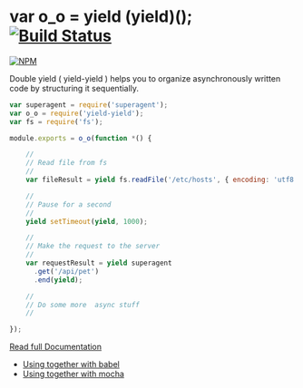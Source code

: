 # var o_o = yield (yield)(); [![Build Status](https://travis-ci.org/nemisj/yield-yield.svg?branch=master)](https://travis-ci.org/nemisj/yield-yield)

[![NPM](https://nodei.co/npm/yield-yield.png)](https://npmjs.org/package/yield-yield)

Double yield ( yield-yield ) helps you to organize asynchronously written code by structuring it sequentially.

```javascript
var superagent = require('superagent');
var o_o = require('yield-yield');
var fs = require('fs');

module.exports = o_o(function *() {

    //
    // Read file from fs
    //
    var fileResult = yield fs.readFile('/etc/hosts', { encoding: 'utf8'}, yield);

    //
    // Pause for a second
    //
    yield setTimeout(yield, 1000);

    //
    // Make the request to the server
    //
    var requestResult = yield superagent
      .get('/api/pet')
      .end(yield);

    //
    // Do some more  async stuff
    //

});
```

[Read full Documentation](https://github.com/nemisj/yield-yield/docs/README.md)

* [Using together with babel](https://github.com/nemisj/yield-yield/blob/master/docs/babel.md)
* [Using together with mocha](https://github.com/nemisj/yield-yield/blob/master/docs/mocha.md)
